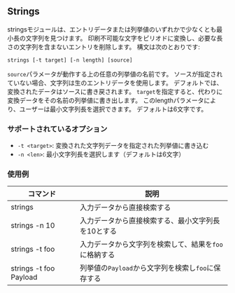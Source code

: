 ## Strings

stringsモジュールは、エントリデータまたは列挙値のいずれかで少なくとも最小長の文字列を見つけます。  印刷不可能な文字をピリオドに変換し、必要な長さの文字列を含まないエントリを削除します。  構文は次のとおりです:

```
strings [-t target] [-n length] [source]
```

`source`パラメータが動作する上の任意の列挙値の名前です。  ソースが指定されていない場合、文字列は生のエントリデータを使用します。  デフォルトでは、変換されたデータはソースに書き戻されます。  `target`を指定すると、代わりに変換データをその名前の列挙値に書き出します。  このlengthパラメータにより、ユーザーは最小文字列長を選択できます。  デフォルトは6文字です。

### サポートされているオプション

* `-t <target>`: 変換された文字列データを指定された列挙値に書き込む
* `-n <len>`: 最小文字列長を選択します（デフォルトは6文字）

### 使用例

| コマンド | 説明 |
|---------|-------------|
| strings | 入力データから直接検索する |
| strings -n 10 | 入力データから直接検索する、最小文字列長を10とする |
| strings -t foo | 入力データから文字列を検索して、結果を`foo`に格納する |
| strings -t foo Payload | 列挙値の`Payload`から文字列を検索し`foo`に保存する |